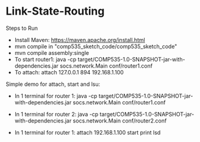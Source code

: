 # Link-State-Routing
Steps to Run
- Install Maven: https://maven.apache.org/install.html
- mvn compile in "comp535_sketch_code/comp535_sketch_code"
- mvn compile assembly:single
- To start router1: java -cp target/COMP535-1.0-SNAPSHOT-jar-with-dependencies.jar socs.network.Main conf/router1.conf
- To attach: attach 127.0.0.1 894 192.168.1.100


Simple demo for attach, start and lsu:

- In 1 terminal for router 1: 
java -cp target/COMP535-1.0-SNAPSHOT-jar-with-dependencies.jar socs.network.Main conf/router1.conf

- In 1 terminal for router 2:
java -cp target/COMP535-1.0-SNAPSHOT-jar-with-dependencies.jar socs.network.Main conf/router2.conf

- In 1 terminal for router 1:
attach <ip router2> <port router2> 192.168.1.100
start
print lsd
